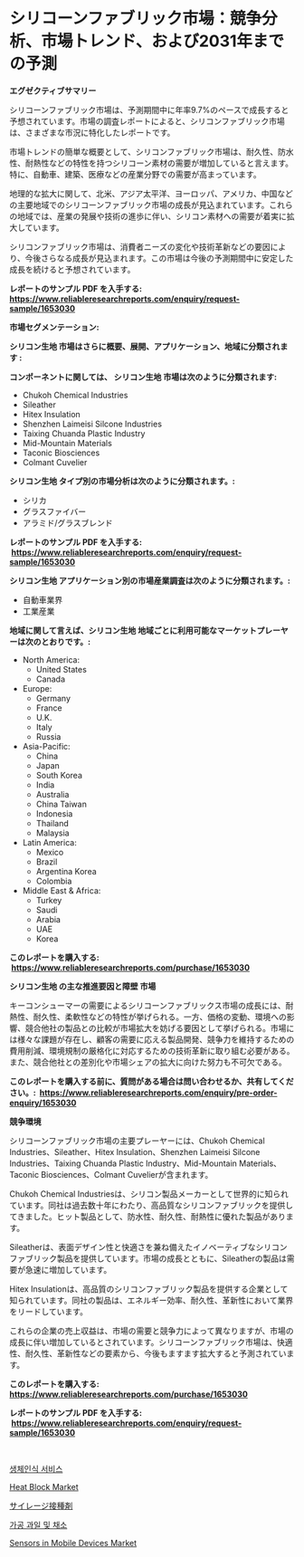 <p><h1>シリコーンファブリック市場：競争分析、市場トレンド、および2031年までの予測</h1></p><p><strong>エグゼクティブサマリー</strong></p>
<p><p>シリコーンファブリック市場は、予測期間中に年率9.7%のペースで成長すると予想されています。市場の調査レポートによると、シリコンファブリック市場は、さまざまな市況に特化したレポートです。</p><p>市場トレンドの簡単な概要として、シリコンファブリック市場は、耐久性、防水性、耐熱性などの特性を持つシリコーン素材の需要が増加していると言えます。特に、自動車、建築、医療などの産業分野での需要が高まっています。</p><p>地理的な拡大に関して、北米、アジア太平洋、ヨーロッパ、アメリカ、中国などの主要地域でのシリコーンファブリック市場の成長が見込まれています。これらの地域では、産業の発展や技術の進歩に伴い、シリコン素材への需要が着実に拡大しています。</p><p>シリコンファブリック市場は、消費者ニーズの変化や技術革新などの要因により、今後さらなる成長が見込まれます。この市場は今後の予測期間中に安定した成長を続けると予想されています。</p></p>
<p><strong>レポートのサンプル PDF を入手する: <a href="https://www.reliableresearchreports.com/enquiry/request-sample/1653030">https://www.reliableresearchreports.com/enquiry/request-sample/1653030</a></strong></p>
<p><strong>市場セグメンテーション:</strong></p>
<p><strong> シリコン生地 市場はさらに概要、展開、アプリケーション、地域に分類されます :</strong></p>
<p><strong>コンポーネントに関しては、 シリコン生地 市場は次のように分類されます: &nbsp;</strong></p>
<p><ul><li>Chukoh Chemical Industries</li><li>Sileather</li><li>Hitex Insulation</li><li>Shenzhen Laimeisi Silcone Industries</li><li>Taixing Chuanda Plastic Industry</li><li>Mid-Mountain Materials</li><li>Taconic Biosciences</li><li>Colmant Cuvelier</li></ul></p>
<p><strong> シリコン生地 タイプ別の市場分析は次のように分類されます。:</strong></p>
<p><ul><li>シリカ</li><li>グラスファイバー</li><li>アラミド/グラスブレンド</li></ul></p>
<p><strong>レポートのサンプル PDF を入手する: &nbsp;<a href="https://www.reliableresearchreports.com/enquiry/request-sample/1653030">https://www.reliableresearchreports.com/enquiry/request-sample/1653030</a></strong></p>
<p><strong> シリコン生地 アプリケーション別の市場産業調査は次のように分類されます。:</strong></p>
<p><ul><li>自動車業界</li><li>工業産業</li></ul></p>
<p><strong>地域に関して言えば、シリコン生地 地域ごとに利用可能なマーケットプレーヤーは次のとおりです。:</strong></p>
<p><ul>
    <li>
        North America:
        <ul>
            <li>United States</li>
            <li>Canada</li>
        </ul>
    </li>
    <li>
        Europe:
        <ul>
            <li>Germany</li>
            <li>France</li>
            <li>U.K.</li>
            <li>Italy</li>
            <li>Russia</li>
        </ul>
    </li>
    <li>
        Asia-Pacific:
        <ul>
            <li>China</li>
            <li>Japan</li>
            <li>South Korea</li>
            <li>India</li>
            <li>Australia</li>
            <li>China Taiwan</li>
            <li>Indonesia</li>
            <li>Thailand</li>
            <li>Malaysia</li>
        </ul>
    </li>
    <li>
        Latin America:
        <ul>
            <li>Mexico</li>
            <li>Brazil</li>
            <li>Argentina Korea</li>
            <li>Colombia</li>
        </ul>
    </li>
    <li>
        Middle East & Africa:
        <ul>
            <li>Turkey</li>
            <li>Saudi</li>
            <li>Arabia</li>
            <li>UAE</li>
            <li>Korea</li>
        </ul>
    </li>
    </ul></p>
<p><strong>このレポートを購入する: &nbsp;<a href="https://www.reliableresearchreports.com/purchase/1653030">https://www.reliableresearchreports.com/purchase/1653030</a></strong></p>
<p><strong>シリコン生地 の主な推進要因と障壁 市場</strong></p>
<p><p>キーコンシューマーの需要によるシリコーンファブリックス市場の成長には、耐熱性、耐久性、柔軟性などの特性が挙げられる。一方、価格の変動、環境への影響、競合他社の製品との比較が市場拡大を妨げる要因として挙げられる。市場には様々な課題が存在し、顧客の需要に応える製品開発、競争力を維持するための費用削減、環境規制の厳格化に対応するための技術革新に取り組む必要がある。また、競合他社との差別化や市場シェアの拡大に向けた努力も不可欠である。</p></p>
<p><strong>このレポートを購入する前に、質問がある場合は問い合わせるか、共有してください。:&nbsp; <a href="https://www.reliableresearchreports.com/enquiry/pre-order-enquiry/1653030">https://www.reliableresearchreports.com/enquiry/pre-order-enquiry/1653030</a></strong></p>
<p><strong>競争環境</strong></p>
<p><p>シリコーンファブリック市場の主要プレーヤーには、Chukoh Chemical Industries、Sileather、Hitex Insulation、Shenzhen Laimeisi Silcone Industries、Taixing Chuanda Plastic Industry、Mid-Mountain Materials、Taconic Biosciences、Colmant Cuvelierが含まれます。</p><p>Chukoh Chemical Industriesは、シリコン製品メーカーとして世界的に知られています。同社は過去数十年にわたり、高品質なシリコンファブリックを提供してきました。ヒット製品として、防水性、耐久性、耐熱性に優れた製品があります。</p><p>Sileatherは、表面デザイン性と快適さを兼ね備えたイノベーティブなシリコンファブリック製品を提供しています。市場の成長とともに、Sileatherの製品は需要が急速に増加しています。</p><p>Hitex Insulationは、高品質のシリコンファブリック製品を提供する企業として知られています。同社の製品は、エネルギー効率、耐久性、革新性において業界をリードしています。</p><p>これらの企業の売上収益は、市場の需要と競争力によって異なりますが、市場の成長に伴い増加しているとされています。シリコーンファブリック市場は、快適性、耐久性、革新性などの要素から、今後もますます拡大すると予測されています。</p></p>
<p><strong>このレポートを購入する: &nbsp; <a href="https://www.reliableresearchreports.com/purchase/1653030">https://www.reliableresearchreports.com/purchase/1653030</a></strong></p>
<p><strong>レポートのサンプル PDF を入手する: &nbsp;<a href="https://www.reliableresearchreports.com/enquiry/request-sample/1653030">https://www.reliableresearchreports.com/enquiry/request-sample/1653030</a></strong><strong></strong></p>
<p>&nbsp;</p>
<p><p><a href="https://github.com/TobyKub4685/Market-Research-Report-List-1/blob/main/48265889752.md">생체인식 서비스</a></p><p><a href="https://view.publitas.com/reportprime-1/decoding-the-heat-block-market-a-deep-dive-into-the-latest-market-trends-market-segmentation-and-competitive-analysis/">Heat Block Market</a></p><p><a href="https://github.com/SantosDicki04/Market-Research-Report-List-1/blob/main/881879710567.md">サイレージ接種剤</a></p><p><a href="https://github.com/mpodehpw07370073/Market-Research-Report-List-1/blob/main/81507239753.md">가공 과일 및 채소</a></p><p><a href="https://github.com/Chiragrp22/Market-Research-Report-List-3/blob/main/sensors-in-mobile-devices-market.md">Sensors in Mobile Devices Market</a></p></p>
